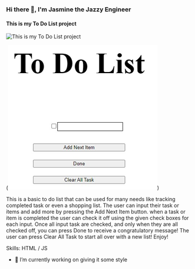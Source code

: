 ### Hi there 👋, I'm Jasmine the Jazzy Engineer
#### This is my To Do List project
![This is my To Do List project](https://jasminedm-todolist.netlify.app/)

(![To Do List](siteSnip.jpg))

This is a basic to do list that can be used for many needs like tracking completed task or even a shopping list. The user can input their task or items and add more by pressing the Add Next Item button. when a task or item is completed the user can check it off using the given check boxes for each input. Once all input task are checked, and only when they are all checked off, you can press Done to receive a congratulatory message! The user can press Clear All Task to start all over with a new list! Enjoy!

Skills: HTML / JS 

- 🔭 I’m currently working on giving it some style 



